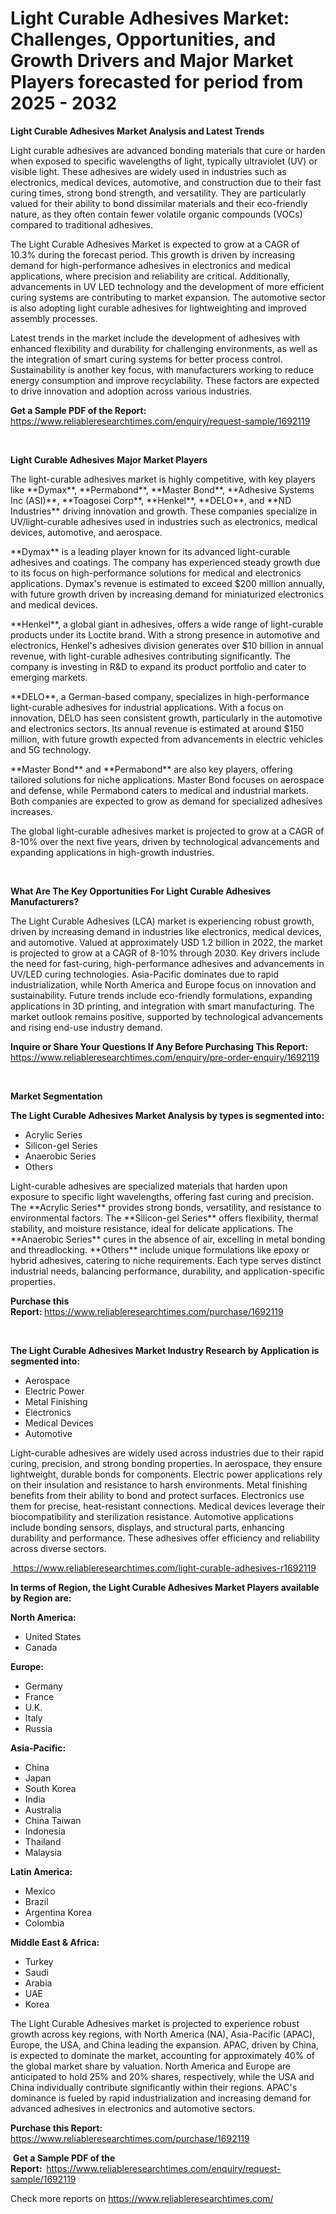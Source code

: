 <p><h1>Light Curable Adhesives Market: Challenges, Opportunities, and Growth Drivers and Major Market Players forecasted for period from 2025 - 2032</h1></p><p><strong>Light Curable Adhesives Market Analysis and Latest Trends</strong></p>
<p><p>Light curable adhesives are advanced bonding materials that cure or harden when exposed to specific wavelengths of light, typically ultraviolet (UV) or visible light. These adhesives are widely used in industries such as electronics, medical devices, automotive, and construction due to their fast curing times, strong bond strength, and versatility. They are particularly valued for their ability to bond dissimilar materials and their eco-friendly nature, as they often contain fewer volatile organic compounds (VOCs) compared to traditional adhesives.</p><p>The Light Curable Adhesives Market is expected to grow at a CAGR of 10.3% during the forecast period. This growth is driven by increasing demand for high-performance adhesives in electronics and medical applications, where precision and reliability are critical. Additionally, advancements in UV LED technology and the development of more efficient curing systems are contributing to market expansion. The automotive sector is also adopting light curable adhesives for lightweighting and improved assembly processes.</p><p>Latest trends in the market include the development of adhesives with enhanced flexibility and durability for challenging environments, as well as the integration of smart curing systems for better process control. Sustainability is another key focus, with manufacturers working to reduce energy consumption and improve recyclability. These factors are expected to drive innovation and adoption across various industries.</p></p>
<p><strong>Get a Sample PDF of the Report:&nbsp;</strong> <a href="https://www.reliableresearchtimes.com/enquiry/request-sample/1692119?utm_campaign=2118&utm_medium=2&utm_source=Github&utm_content=ia&utm_term=25012025&utm_id=light-curable-adhesives">https://www.reliableresearchtimes.com/enquiry/request-sample/1692119</a></p>
<p>&nbsp;</p>
<p><strong>Light Curable Adhesives Major Market Players</strong></p>
<p><p>The light-curable adhesives market is highly competitive, with key players like **Dymax**, **Permabond**, **Master Bond**, **Adhesive Systems Inc (ASI)**, **Toagosei Corp**, **Henkel**, **DELO**, and **ND Industries** driving innovation and growth. These companies specialize in UV/light-curable adhesives used in industries such as electronics, medical devices, automotive, and aerospace.</p><p>**Dymax** is a leading player known for its advanced light-curable adhesives and coatings. The company has experienced steady growth due to its focus on high-performance solutions for medical and electronics applications. Dymax's revenue is estimated to exceed $200 million annually, with future growth driven by increasing demand for miniaturized electronics and medical devices.</p><p>**Henkel**, a global giant in adhesives, offers a wide range of light-curable products under its Loctite brand. With a strong presence in automotive and electronics, Henkel's adhesives division generates over $10 billion in annual revenue, with light-curable adhesives contributing significantly. The company is investing in R&D to expand its product portfolio and cater to emerging markets.</p><p>**DELO**, a German-based company, specializes in high-performance light-curable adhesives for industrial applications. With a focus on innovation, DELO has seen consistent growth, particularly in the automotive and electronics sectors. Its annual revenue is estimated at around $150 million, with future growth expected from advancements in electric vehicles and 5G technology.</p><p>**Master Bond** and **Permabond** are also key players, offering tailored solutions for niche applications. Master Bond focuses on aerospace and defense, while Permabond caters to medical and industrial markets. Both companies are expected to grow as demand for specialized adhesives increases.</p><p>The global light-curable adhesives market is projected to grow at a CAGR of 8-10% over the next five years, driven by technological advancements and expanding applications in high-growth industries.</p></p>
<p>&nbsp;</p>
<p><strong>What Are The Key Opportunities For Light Curable Adhesives Manufacturers?</strong></p>
<p><p>The Light Curable Adhesives (LCA) market is experiencing robust growth, driven by increasing demand in industries like electronics, medical devices, and automotive. Valued at approximately USD 1.2 billion in 2022, the market is projected to grow at a CAGR of 8-10% through 2030. Key drivers include the need for fast-curing, high-performance adhesives and advancements in UV/LED curing technologies. Asia-Pacific dominates due to rapid industrialization, while North America and Europe focus on innovation and sustainability. Future trends include eco-friendly formulations, expanding applications in 3D printing, and integration with smart manufacturing. The market outlook remains positive, supported by technological advancements and rising end-use industry demand.</p></p>
<p><strong>Inquire or Share Your Questions If Any Before Purchasing This Report:</strong> <a href="https://www.reliableresearchtimes.com/enquiry/pre-order-enquiry/1692119?utm_campaign=2118&utm_medium=2&utm_source=Github&utm_content=ia&utm_term=25012025&utm_id=light-curable-adhesives">https://www.reliableresearchtimes.com/enquiry/pre-order-enquiry/1692119</a></p>
<p>&nbsp;</p>
<p><strong>Market Segmentation</strong></p>
<p><strong>The Light Curable Adhesives Market Analysis by types is segmented into:</strong></p>
<p><ul><li>Acrylic Series</li><li>Silicon-gel Series</li><li>Anaerobic Series</li><li>Others</li></ul></p>
<p><p>Light-curable adhesives are specialized materials that harden upon exposure to specific light wavelengths, offering fast curing and precision. The **Acrylic Series** provides strong bonds, versatility, and resistance to environmental factors. The **Silicon-gel Series** offers flexibility, thermal stability, and moisture resistance, ideal for delicate applications. The **Anaerobic Series** cures in the absence of air, excelling in metal bonding and threadlocking. **Others** include unique formulations like epoxy or hybrid adhesives, catering to niche requirements. Each type serves distinct industrial needs, balancing performance, durability, and application-specific properties.</p></p>
<p><strong>Purchase this Report:&nbsp;</strong><a href="https://www.reliableresearchtimes.com/purchase/1692119?utm_campaign=2118&utm_medium=2&utm_source=Github&utm_content=ia&utm_term=25012025&utm_id=light-curable-adhesives">https://www.reliableresearchtimes.com/purchase/1692119</a></p>
<p>&nbsp;</p>
<p><strong>The Light Curable Adhesives Market Industry Research by Application is segmented into:</strong></p>
<p><ul><li>Aerospace</li><li>Electric Power</li><li>Metal Finishing</li><li>Electronics</li><li>Medical Devices</li><li>Automotive</li></ul></p>
<p><p>Light-curable adhesives are widely used across industries due to their rapid curing, precision, and strong bonding properties. In aerospace, they ensure lightweight, durable bonds for components. Electric power applications rely on their insulation and resistance to harsh environments. Metal finishing benefits from their ability to bond and protect surfaces. Electronics use them for precise, heat-resistant connections. Medical devices leverage their biocompatibility and sterilization resistance. Automotive applications include bonding sensors, displays, and structural parts, enhancing durability and performance. These adhesives offer efficiency and reliability across diverse sectors.</p></p>
<p><a href="https://www.reliableresearchtimes.com/light-curable-adhesives-r1692119?utm_campaign=2118&utm_medium=2&utm_source=Github&utm_content=ia&utm_term=25012025&utm_id=light-curable-adhesives">&nbsp;https://www.reliableresearchtimes.com/light-curable-adhesives-r1692119</a></p>
<p><strong>In terms of Region, the Light Curable Adhesives Market Players available by Region are:</strong></p>
<p>
    <p> <strong> North America: </strong>
        <ul>
            <li>United States</li>
            <li>Canada</li>
        </ul>
        </p> 
    <p> <strong> Europe: </strong>
        <ul>
            <li>Germany</li>
            <li>France</li>
            <li>U.K.</li>
            <li>Italy</li>
            <li>Russia</li>
        </ul>
        </p> 
    <p> <strong> Asia-Pacific: </strong>
        <ul>
            <li>China</li>
            <li>Japan</li>
            <li>South Korea</li>
            <li>India</li>
            <li>Australia</li>
            <li>China Taiwan</li>
            <li>Indonesia</li>
            <li>Thailand</li>
            <li>Malaysia</li>
        </ul>
        </p> 
    <p> <strong> Latin America: </strong>
        <ul>
            <li>Mexico</li>
            <li>Brazil</li>
            <li>Argentina Korea</li>
            <li>Colombia</li>
        </ul>
        </p> 
    <p> <strong> Middle East & Africa: </strong>
        <ul>
            <li>Turkey</li>
            <li>Saudi</li>
            <li>Arabia</li>
            <li>UAE</li>
            <li>Korea</li>
        </ul>
    </p>
    </p>
<p><p>The Light Curable Adhesives market is projected to experience robust growth across key regions, with North America (NA), Asia-Pacific (APAC), Europe, the USA, and China leading the expansion. APAC, driven by China, is expected to dominate the market, accounting for approximately 40% of the global market share by valuation. North America and Europe are anticipated to hold 25% and 20% shares, respectively, while the USA and China individually contribute significantly within their regions. APAC's dominance is fueled by rapid industrialization and increasing demand for advanced adhesives in electronics and automotive sectors.</p></p>
<p><strong>Purchase this Report: </strong><a href="https://www.reliableresearchtimes.com/purchase/1692119?utm_campaign=2118&utm_medium=2&utm_source=Github&utm_content=ia&utm_term=25012025&utm_id=light-curable-adhesives">https://www.reliableresearchtimes.com/purchase/1692119</a></p>
<p>&nbsp;<strong>Get a Sample PDF of the Report:&nbsp;&nbsp;</strong><a href="https://www.reliableresearchtimes.com/enquiry/request-sample/1692119?utm_campaign=2118&utm_medium=2&utm_source=Github&utm_content=ia&utm_term=25012025&utm_id=light-curable-adhesives">https://www.reliableresearchtimes.com/enquiry/request-sample/1692119</a></p>
<p><strong></strong></p>
<p>Check more reports on <a href="https://www.reliableresearchtimes.com/?utm_campaign=2118&utm_medium=2&utm_source=Github&utm_content=ia&utm_term=25012025&utm_id=light-curable-adhesives">https://www.reliableresearchtimes.com/</a></p>